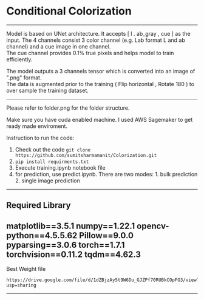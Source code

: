 # Conditional Colorization
-----------------------

Model is based on UNet architecture. It accepts [ l . ab_gray , cue ] as the input.
The 4 channels consist 3 color channel (e.g. Lab format L and ab channel) and a cue image in one channel.   
The cue channel provides 0.1% true pixels and helps model to train efficiently.

The model outputs a 3 channels tensor which is converted into an image of ".png" format.    
The data is augmented prior to the training ( Flip horizontal , Rotate 180 ) to over sample the training dataset.    

------------------------
Please refer to folder.png for the folder structure.

Make sure you have cuda enabled machine. I used AWS Sagemaker to get ready made enviroment.

Instruction to run the code:

1. Check out the code 
   `git clone https://github.com/sumitsharmamanit/Colorization.git`
2. `pip install requirments.txt`
3. Execute training.ipynb notebook file
4. for prediction, use predict.ipynb. There are two modes: 1. bulk prediction 2. single image prediction

-----------------------
## Required Library
matplotlib==3.5.1
numpy==1.22.1
opencv-python==4.5.5.62
Pillow==9.0.0
pyparsing==3.0.6
torch==1.7.1
torchvision==0.11.2
tqdm==4.62.3
-----------------


Best Weight file
```
https://drive.google.com/file/d/1dZBjzAy5t9W6Du_GJZPf70RUBkCOpFG3/view?usp=sharing
```
-----------------